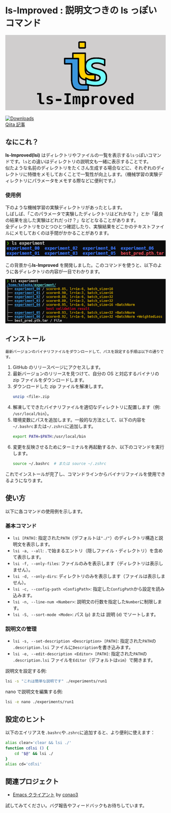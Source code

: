 # ls-Improved : 説明文つきの ls っぽいコマンド

![ls](https://github.com/ShotaroKataoka/ls-Improved/blob/master/doc/images/lsi.png)

[![Downloads](https://pepy.tech/badge/ls-improved)](https://pepy.tech/project/ls-improved)  
[Qiita 記事](https://qiita.com/m_oba/items/828467a0f483e8dab845)

## なにこれ？

**ls-Improved(lsi)** はディレクトリやファイルの一覧を表示する`ls`っぽいコマンドです。`ls`との違いはディレクトリの説明文も一緒に表示することです。  
似たような名前のディレクトリをたくさん生成する場合などに、それぞれのディレクトリに特徴をメモしておくことで一覧性が向上します。（機械学習の実験ディレクトリにパラメータをメモする際などに便利です。）

### 使用例

下のような機械学習の実験ディレクトリがあったとします。  
しばしば、「このパラメータで実験したディレクトリはどれかな？」とか「最良の結果を出した実験はどれだっけ？」などとなることがあります。  
全ディレクトリをひとつひとつ確認したり、実験結果をどこかのテキストファイルにメモしておくのは手間がかかることがあります。

![ls](https://github.com/ShotaroKataoka/ls-Improved/blob/master/doc/images/ls_using.png)

この背景から**ls-Improved** を開発しました。このコマンドを使うと、以下のように各ディレクトリの内容が一目でわかります。

![lsi](https://github.com/ShotaroKataoka/ls-Improved/blob/master/doc/images/lsi_using.png)

## インストール

`最新バージョンのバイナリファイルをダウンロードして、パスを設定する手順は以下の通りです。`

1. GitHub のリリースページにアクセスします。
2. 最新バージョンのリリースを見つけて、自分の OS と対応するバイナリの zip ファイルをダウンロードします。
3. ダウンロードした zip ファイルを解凍します。
   ```sh
   unzip <file>.zip
   ```
4. 解凍してできたバイナリファイルを適切なディレクトリに配置します（例: `/usr/local/bin`）。
5. 環境変数にパスを追加します。一般的な方法として、以下の内容を`~/.bashrc`または`~/.zshrc`に追加します。
   ```sh
   export PATH=$PATH:/usr/local/bin
   ```
6. 変更を反映させるためにターミナルを再起動するか、以下のコマンドを実行します。
   ```sh
   source ~/.bashrc  # または source ~/.zshrc
   ```

これでインストールが完了し、コマンドラインからバイナリファイルを使用できるようになります。

## 使い方

以下に各コマンドの使用例を示します。

### 基本コマンド

- `lsi [PATH]`: 指定された`PATH`（デフォルトは`"./"`）のディレクトリ構造と説明文を表示します。
- `lsi -a, --all`: `.`で始まるエントリ（隠しファイル・ディレクトリ）を含めて表示します。
- `lsi -f, --only-files`: ファイルのみを表示します（ディレクトリは表示しません）。
- `lsi -d, --only-dirs`: ディレクトリのみを表示します（ファイルは表示しません）。
- `lsi -c, --config-path <ConfigPath>`: 指定した`ConfigPath`から設定を読み込みます。
- `lsi -n, --line-num <Number>`: 説明文の行数を指定した`Number`に制限します。
- `lsi -S, --sort-mode <Mode>`: パス (`p`) または 説明 (`d`) でソートします。

### 説明文の管理

- `lsi -s, --set-description <Description> [PATH]`: 指定された`PATH`の `.description.lsi` ファイルに`Description`を書き込みます。
- `lsi -e, --edit-description <Editor> [PATH]`: 指定された`PATH`の `.description.lsi` ファイルを`Editor`（デフォルトは`vim`）で開きます。

説明文を設定する例:

```sh
lsi -s "これは簡単な説明です" ./experiments/run1
```

nano で説明文を編集する例:

```sh
lsi -e nano ./experiments/run1
```

## 設定のヒント

以下のエイリアスを`.bashrc`や`.zshrc`に追加すると、より便利に使えます：

```sh
alias clear='clear && lsi ./'
function cdlsi () {
    cd "$@" && lsi ./
}
alias cd='cdlsi'
```

## 関連プロジェクト

- [Emacs クライアント](https://github.com/conao3/dired-lsi.el) by [conao3](https://github.com/conao3)

試してみてください。バグ報告やフィードバックもお待ちしています。
